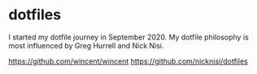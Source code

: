 # dotfiles

I started my dotfile journey in September 2020. My dotfile philosophy is most influenced by Greg Hurrell and Nick Nisi.

https://github.com/wincent/wincent
https://github.com/nicknisi/dotfiles
